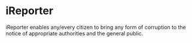 # iReporter
iReporter enables any/every citizen to bring any form of corruption to the notice of appropriate authorities and the general public.
